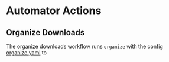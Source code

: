# Automator Actions

## Organize Downloads

The organize downloads workflow runs `organize` with the config [organize.yaml](../organize.yaml)  to 